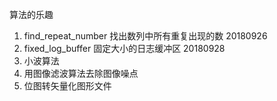 算法的乐趣
1. find_repeat_number 找出数列中所有重复出现的数 20180926
2. fixed_log_buffer 固定大小的日志缓冲区 20180928
3. 小波算法
4. 用图像滤波算法去除图像噪点
5. 位图转矢量化图形文件